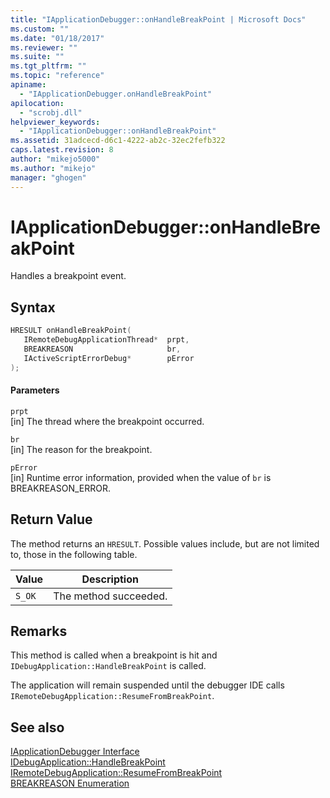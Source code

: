 ```yaml
---
title: "IApplicationDebugger::onHandleBreakPoint | Microsoft Docs"
ms.custom: ""
ms.date: "01/18/2017"
ms.reviewer: ""
ms.suite: ""
ms.tgt_pltfrm: ""
ms.topic: "reference"
apiname: 
  - "IApplicationDebugger.onHandleBreakPoint"
apilocation: 
  - "scrobj.dll"
helpviewer_keywords: 
  - "IApplicationDebugger::onHandleBreakPoint"
ms.assetid: 31adcecd-d6c1-4222-ab2c-32ec2fefb322
caps.latest.revision: 8
author: "mikejo5000"
ms.author: "mikejo"
manager: "ghogen"
---
```

# IApplicationDebugger::onHandleBreakPoint
Handles a breakpoint event.  
  
## Syntax  
  
```cpp
HRESULT onHandleBreakPoint(  
   IRemoteDebugApplicationThread*  prpt,  
   BREAKREASON                     br,  
   IActiveScriptErrorDebug*        pError  
);  
```  
  
#### Parameters  
 `prpt`  
 [in] The thread where the breakpoint occurred.  
  
 `br`  
 [in] The reason for the breakpoint.  
  
 `pError`  
 [in] Runtime error information, provided when the value of `br` is BREAKREASON_ERROR.  
  
## Return Value  
 The method returns an `HRESULT`. Possible values include, but are not limited to, those in the following table.  
  
|Value|Description|  
|-----------|-----------------|  
|`S_OK`|The method succeeded.|  
  
## Remarks  
 This method is called when a breakpoint is hit and `IDebugApplication::HandleBreakPoint` is called.  
  
 The application will remain suspended until the debugger IDE calls `IRemoteDebugApplication::ResumeFromBreakPoint`.  
  
## See also  
 [IApplicationDebugger Interface](../../winscript/reference/iapplicationdebugger-interface.md)   
 [IDebugApplication::HandleBreakPoint](../../winscript/reference/idebugapplication-handlebreakpoint.md)   
 [IRemoteDebugApplication::ResumeFromBreakPoint](../../winscript/reference/iremotedebugapplication-resumefrombreakpoint.md)   
 [BREAKREASON Enumeration](../../winscript/reference/breakreason-enumeration.md)